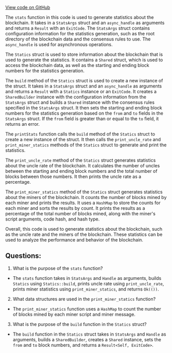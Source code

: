 [View code on GitHub](https://github.com/nervosnetwork/ckb/blob/develop/ckb-bin/src/subcommand/stats.rs)

The `stats` function in this code is used to generate statistics about the blockchain. It takes in a `StatsArgs` struct and an `async_handle` as arguments and returns a `Result` with an `ExitCode`. The `StatsArgs` struct contains configuration information for the statistics generation, such as the root directory of the blockchain data and the consensus rules to use. The `async_handle` is used for asynchronous operations.

The `Statics` struct is used to store information about the blockchain that is used to generate the statistics. It contains a `Shared` struct, which is used to access the blockchain data, as well as the starting and ending block numbers for the statistics generation.

The `build` method of the `Statics` struct is used to create a new instance of the struct. It takes in a `StatsArgs` struct and an `async_handle` as arguments and returns a `Result` with a `Statics` instance or an `ExitCode`. It creates a `SharedBuilder` instance with the configuration information from the `StatsArgs` struct and builds a `Shared` instance with the consensus rules specified in the `StatsArgs` struct. It then sets the starting and ending block numbers for the statistics generation based on the `from` and `to` fields in the `StatsArgs` struct. If the `from` field is greater than or equal to the `to` field, it returns an error.

The `printStats` function calls the `build` method of the `Statics` struct to create a new instance of the struct. It then calls the `print_uncle_rate` and `print_miner_statics` methods of the `Statics` struct to generate and print the statistics.

The `print_uncle_rate` method of the `Statics` struct generates statistics about the uncle rate of the blockchain. It calculates the number of uncles between the starting and ending block numbers and the total number of blocks between those numbers. It then prints the uncle rate as a percentage.

The `print_miner_statics` method of the `Statics` struct generates statistics about the miners of the blockchain. It counts the number of blocks mined by each miner and prints the results. It uses a `HashMap` to store the counts for each miner and sorts the results by count. It prints the results as a percentage of the total number of blocks mined, along with the miner's script arguments, code hash, and hash type.

Overall, this code is used to generate statistics about the blockchain, such as the uncle rate and the miners of the blockchain. These statistics can be used to analyze the performance and behavior of the blockchain.
## Questions:
 1. What is the purpose of the `stats` function?
- The `stats` function takes in `StatsArgs` and `Handle` as arguments, builds `Statics` using `Statics::build`, prints uncle rate using `print_uncle_rate`, prints miner statistics using `print_miner_statics`, and returns `Ok(())`.

2. What data structures are used in the `print_miner_statics` function?
- The `print_miner_statics` function uses a `HashMap` to count the number of blocks mined by each miner script and miner message.

3. What is the purpose of the `build` function in the `Statics` struct?
- The `build` function in the `Statics` struct takes in `StatsArgs` and `Handle` as arguments, builds a `SharedBuilder`, creates a `Shared` instance, sets the `from` and `to` block numbers, and returns a `Result<Self, ExitCode>`.
